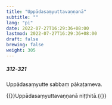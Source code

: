 ```yaml
---
title: "Uppādasaṃyuttavaṇṇanā"
subtitle: ""
lang: "pi"
date: 2022-07-27T16:29:36+08:00
lastmod: 2022-07-27T16:29:36+08:00
draft: false
brewing: false
weight: 305
---
```


##### 312-321

Uppādasaṃyutte sabbaṃ pākaṭameva.

{{<eof>}}Uppādasaṃyuttavaṇṇanā niṭṭhitā.{{</eof>}}